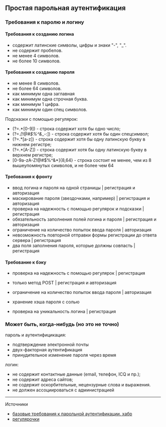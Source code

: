 ## Простая парольная аутентификация
### Требования к паролю и логину
#### Требования к созданию логина
- содержит латинские символы, цифры и знаки "-", "_".
- не содержит пробелов.
- не менее 4 символов.
- не более 10 символов.

#### Требования к созданию пароля
- не менее 8 символов.
- не более 64 символов.
- как минимум одна заглавная
- как минимум одна строчная буква.
- как минимум 1 цифра.
- как минимум один спец символов.

Подсказки с помощью регулярок:
- (?=.*[0-9]) - строка содержит хотя бы одно число;
- (?=.*[!@#$%^&*_-:]) - строка содержит хотя бы один спецсимвол;
- (?=.*[a-z]) - строка содержит хотя бы одну латинскую букву в нижнем регистре;
- (?=.*[A-Z]) - строка содержит хотя бы одну латинскую букву в верхнем регистре;
- [0-9a-zA-Z!@#$%^&*]{8,64} - строка состоит не менее, чем из 8 вышеупомянутых символов, и не более чем 64

#### Требования к фронту
- ввод логина и пароля на одной страницы | регистрация и авторизация
- маскирование пароля (звездочками, например) | регистрация и авторизация
- проверка на надежность с помощью регулярок и подсказки | регистрация
- обязательность заполнения полей логина и пароля | регистрация и авторизация
- ограничение на количество попыток ввода пароля | авторизация
- невозможность повторной отправки формы регистрации до ответа сервера | регистрация
- два поля заполнения пароля, которые должны совпасть | регистрация

#### Требование к бэку
- проверка на надежность с помощью регулярок | регистрация
- только метод POST | регистрация и авторизация
- ограничение на количество попыток ввода пароля | авторизация
- хранение хэша пароля с солью

- проверка на уникальность логина | регистрация

### Может быть, когда-нибудь (но это не точно)
пароль и аутентифицикация:
- подтверждение электронной почты
- двух-факторная аутентификация
- принудительное изменение пароля через время

логин:
- не содержит контактные данные (email, телефон, ICQ и пр.);
- не содержит адреса сайтов;
- не содержит оскорбительные, нецензурные слова и выражения.
- не должен ассоциироваться с администрацией


___
Источники
- [базовые требования к парольной аутентификации. хабр](https://habr.com/ru/companies/simbirsoft/articles/735608/)
- [регулярочки](https://ru.stackoverflow.com/questions/533675/%D0%A0%D0%B5%D0%B3%D1%83%D0%BB%D1%8F%D1%80%D0%BD%D0%BE%D0%B5-%D0%B2%D1%8B%D1%80%D0%B0%D0%B6%D0%B5%D0%BD%D0%B8%D0%B5-%D0%B4%D0%BB%D1%8F-%D0%BF%D0%B0%D1%80%D0%BE%D0%BB%D1%8F-%D0%BE%D1%82-6-%D1%81%D0%B8%D0%BC%D0%B2%D0%BE%D0%BB%D0%BE%D0%B2-%D1%81-%D0%B8%D1%81%D0%BF%D0%BE%D0%BB%D1%8C%D0%B7%D0%BE%D0%B2%D0%B0%D0%BD%D0%B8%D0%B5%D0%BC-%D1%86%D0%B8%D1%84%D1%80-%D1%81%D0%BF%D0%B5%D1%86-%D1%81%D0%B8%D0%BC%D0%B2%D0%BE)